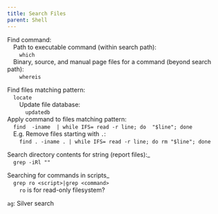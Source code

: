 ```yaml
---
title: Search Files
parent: Shell
---
```


Find command:  
  Path to executable command \(within search path\):  
   `which`  
  Binary, source, and manual page files for a command \(beyond search path\):  
   `whereis`  

 Find files matching pattern:  
  `locate`  
   Update file database:  
    `updatedb`  
 Apply command to files matching pattern:  
  `find  -iname  | while IFS= read -r line; do  "$line"; done`  
  E.g. Remove files starting with `.`:  
   `find . -iname . | while IFS= read -r line; do rm "$line"; done`  

 Search directory contents for string \(report files\):_  
  `grep -iRl ""`   

 Searching for commands in scripts_  
  `grep ro <script>|grep <command>`  
   `ro` is for read-only filesystem?  

 `ag`: Silver search  
